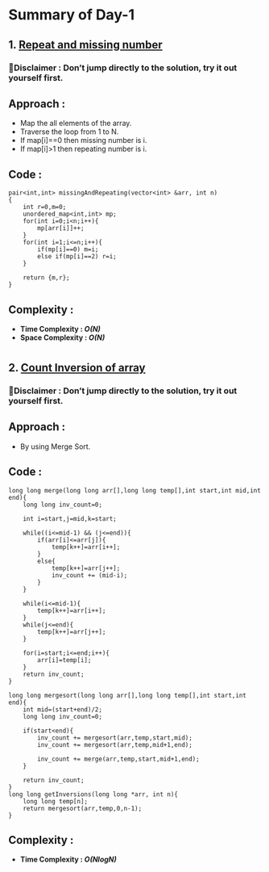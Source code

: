 # Summary of Day-1

## 1. [Repeat and missing number](https://www.codingninjas.com/codestudio/problems/873366?topList=striver-sde-sheet-problems&utm_source=striver&utm_medium=website)

### 🚨Disclaimer : Don’t jump directly to the solution, try it out yourself first.

## Approach :
* Map the all elements of the array.
* Traverse the loop from 1 to N.
* If map[i]==0 then missing number is i.
* If map[i]>1 then repeating number is i.

## Code :
```
pair<int,int> missingAndRepeating(vector<int> &arr, int n)
{
    int r=0,m=0;
    unordered_map<int,int> mp;
    for(int i=0;i<n;i++){
        mp[arr[i]]++;
    }
    for(int i=1;i<=n;i++){
        if(mp[i]==0) m=i;
        else if(mp[i]==2) r=i;
    }

    return {m,r};
}
```

## Complexity :
* **Time Complexity : *O(N)***
* **Space Complexity : *O(N)***

#
## 2. [Count Inversion of array](https://www.codingninjas.com/codestudio/problems/615?topList=striver-sde-sheet-problems&utm_source=striver&utm_medium=website)

### 🚨Disclaimer : Don’t jump directly to the solution, try it out yourself first.

## Approach :
* By using Merge Sort.

## Code :
```
long long merge(long long arr[],long long temp[],int start,int mid,int end){
    long long inv_count=0;

    int i=start,j=mid,k=start;

    while((i<=mid-1) && (j<=end)){
        if(arr[i]<=arr[j]){
            temp[k++]=arr[i++];
        }
        else{
            temp[k++]=arr[j++];
            inv_count += (mid-i);
        }
    }

    while(i<=mid-1){
        temp[k++]=arr[i++];
    }
    while(j<=end){
        temp[k++]=arr[j++];
    }

    for(i=start;i<=end;i++){
        arr[i]=temp[i];
    }
    return inv_count;
}

long long mergesort(long long arr[],long long temp[],int start,int end){
    int mid=(start+end)/2;
    long long inv_count=0;

    if(start<end){
        inv_count += mergesort(arr,temp,start,mid);
        inv_count += mergesort(arr,temp,mid+1,end);

        inv_count += merge(arr,temp,start,mid+1,end);
    }

    return inv_count;
}
long long getInversions(long long *arr, int n){
    long long temp[n];
    return mergesort(arr,temp,0,n-1);
}
```

## Complexity :
* **Time Complexity : *O(NlogN)***
